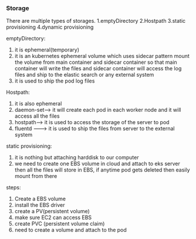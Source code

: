 ### Storage  ######

There are multiple types of storages.
1.emptyDirectory
2.Hostpath
3.static provisioning
4.dynamic provisioning

emptyDirectory:

1. it is ephemeral(temporary)
2. it is an kubernetes ephemeral volume which uses sidecar pattern mount the volume from main container and sidecar container   so that main container will write the files and sidecar container will access the log files and ship to the elastic search or any external system
3.  it is used to ship the pod log files 

Hostpath:
1. it is also ephemeral
2. daemon-set--> it will create each pod in each worker node and it will access all the files
3. hostpath--> it is used to access the storage of the server to pod
4. fluentd ---> it is used to ship the files from server to the external system

static provisioning:
1. it is nothing but attaching harddisk to our computer
2. we need to create one EBS volume in cloud and attach to eks server then all the files will store in EBS, if anytime pod gets deleted then easily mount from there

steps:
1. Create a EBS volume
2. install the EBS driver
3. create a PV(persistent volume)
4. make sure EC2 can access EBS
5. create PVC (persistent volume claim)
6. need to create a volume and attach to the pod